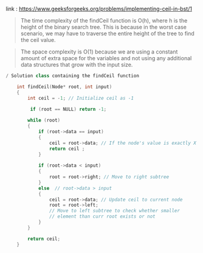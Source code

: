 link : https://www.geeksforgeeks.org/problems/implementing-ceil-in-bst/1

> The time complexity of the findCeil function is O(h), where h is the height of the binary search tree. This is because in the worst case scenario, we may have to traverse the entire height of the tree to find the ceil value. 

>The space complexity is O(1) because we are using a constant amount of extra space for the variables and not using any additional data structures that grow with the input size.

```cpp
/ Solution class containing the findCeil function

    int findCeil(Node* root, int input) 
    {
        int ceil = -1; // Initialize ceil as -1
        
         if (root == NULL) return -1;

        while (root) 
        {
            if (root->data == input) 
            {
                ceil = root->data; // If the node's value is exactly X
                return ceil ; 
            }
            
            if (root->data < input) 
            {
                root = root->right; // Move to right subtree
            } 
            else  // root->data > input 
            {
                ceil = root->data; // Update ceil to current node
                root = root->left; 
                // Move to left subtree to check whether smaller
                // element than curr root exists or not
            }
        }

        return ceil;
    }
```
